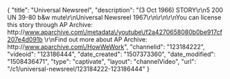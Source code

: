 {
    "title": "Universal Newsreel",
    "description": "(3 Oct 1966) STORY\r\n5 200 UN 39-80 b&w mute\r\nUniversal Newsreel 1967\r\n\r\n\r\nYou can license this story through AP Archive: http:\/\/www.aparchive.com\/metadata\/youtube\/f2a4270658080b0be917cf207e4d091b \r\nFind out more about AP Archive: http:\/\/www.aparchive.com\/HowWeWork",
    "channelid": "123184222",
    "videoid": "123186444",
    "date_created": "1507373360",
    "date_modified": "1508436471",
    "type": "captivate",
    "layout": "channelVideo",
    "url": "\/c1\/universal-newsreel\/123184222-123186444"
}